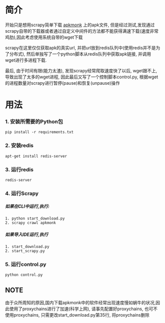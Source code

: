 # 简介
开始只是想用scrapy简单下载 [apkmonk](https://www.apkmonk.com/) 上的apk文件, 但是经过测试,发现通过scrapy自带的下载器或者通过自定义中间件的方法都不能获得满速下载(速度非常鸡肋),因此考虑使用系统自带的wget下载

scrapy在这里仅仅获取apk的真实url, 并把url放到redis队列中(使用redis并不是为了分布式), 然后单独写了一个python脚本从redis队列中获取apk链接, 并调用wget进行多进程下载.

最后, 由于时间有限(能力太渣), 发现scrapy经常爬取速度快了以后, wget跟不上, 导致出现了太多的wget进程, 因此最后又写了一个控制脚本control.py, 根据wget的进程数量对scrapy进行暂停(pause)和恢复(unpause)操作

# 用法
### 1. 安装所需要的Python包
    pip install -r requirements.txt

### 2. 安装redis
    apt-get install redis-server

### 3. 运行redis
    redis-server

### 4. 运行Scrapy
##### 如果在CLI中运行,执行:
    1. python start_download.py
    2. scrapy crawl apkmonk

##### 如果导入IDE运行,执行
    1. start_download.py
    2. start_scrapy.py

### 5. 运行control.py
    python control.py

## NOTE
由于众所周知的原因,国内下载apkmonk中的软件经常出现速度慢如蜗牛的状况,因此使用了proxychains进行了加速(科学上网), 请事先配置好proxychains,
也可不使用proxychains, 只需更改start_download.py第35行, 将proxychains删除

